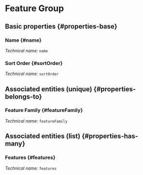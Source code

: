 #  Feature Group
<!--- THIS FILE IS GENERATED PLEASE DO NOT EDIT IT DIRECTLY --->



## Basic properties {#properties-base}

### Name {#name}



*Technical name:* ```name```

### Sort Order {#sortOrder}



*Technical name:* ```sortOrder```


## Associated entities (unique) {#properties-belongs-to}

###  Feature Family {#featureFamily}



*Technical name:* ```featureFamily```


## Associated entities (list) {#properties-has-many}

###  Features {#features}



*Technical name:* ```features```




